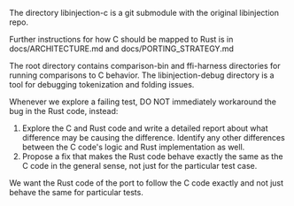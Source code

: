 The directory libinjection-c is a git submodule with the original libinjection repo.

Further instructions for how C should be mapped to Rust is in docs/ARCHITECTURE.md and docs/PORTING_STRATEGY.md

The root directory contains comparison-bin and ffi-harness directories for running comparisons to C behavior. The libinjection-debug directory is a tool for debugging tokenization and folding issues.

Whenever we explore a failing test, DO NOT immediately workaround the bug in the Rust code, instead:
1. Explore the C and Rust code and write a detailed report about what difference may be causing the difference. Identify any other differences between the C code's logic and Rust implementation as well.
2. Propose a fix that makes the Rust code behave exactly the same as the C code in the general sense, not just for the particular test case.

We want the Rust code of the port to follow the C code exactly and not just behave the same for particular tests.